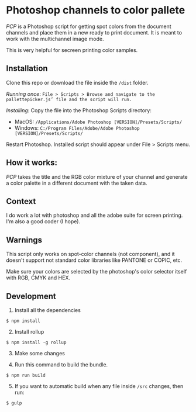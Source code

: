 # Photoshop channels to color pallete

*PCP* is a Photoshop script for getting spot colors from the document channels and place them in a new ready to print document. It is meant to work with the multichannel image mode. 

This is very helpful for secreen printing color samples.

## Installation

Clone this repo or download the file inside the `/dist` folder.

*Running once*: `File > Scripts > Browse and navigate to the pallettepicker.js’ file and the script will run.`

*Installing*: Copy the file into the Photoshop Scripts directory:
  - MacOS: `/Applications/Adobe Photoshop [VERSION]/Presets/Scripts/`
  - Windows: `C:/Program Files/Adobe/Adobe Photoshop [VERSION]/Presets/Scripts/`

Restart Photoshop. Installed script should appear under File > Scripts menu.


## How it works:

*PCP* takes the title and the RGB color mixture of your channel and generate a color palette in a different document with the taken data.

## Context

I do work a lot with photoshop and all the adobe suite for screen printing. I'm also a good coder (I hope).

## Warnings

This script only works on spot-color channels (not component), and it doesn't support not standard color libraries like PANTONE or COPIC, etc.

Make sure your colors are selected by the photoshop's color selector itself with RGB, CMYK and HEX.

## Development

1. Install all the dependencies

`$ npm install`

2. Install rollup

`$ npm install -g rollup`

3. Make some changes

4. Run this command to build the bundle.

 `$ npm run build`

5. If you want to automatic build when any file inside `/src` changes, then run:

`$ gulp`